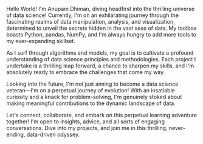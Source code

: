 Hello World! I'm Anupam Dhiman, diving headfirst into the thrilling universe of data science! 
Currently, I'm on an exhilarating journey through the fascinating realms of data manipulation, analysis, and visualization,
determined to unveil the secrets hidden in the vast seas of data. 
My toolbox boasts Python, pandas, NumPy, and I'm always hungry to add more tools to my ever-expanding skillset.

As I surf through algorithms and models, my goal is to cultivate a profound understanding of data science principles and methodologies.
Each project I undertake is a thrilling leap forward, a chance to sharpen my skills, and I'm absolutely ready to embrace the challenges that come my way. 

Looking into the future, I'm not just aiming to become a data science veteran—I'm on a perpetual journey of evolution!
With an insatiable curiosity and a knack for problem-solving, I'm genuinely stoked about making meaningful contributions to the dynamic landscape of data.

Let's connect, collaborate, and embark on this perpetual learning adventure together!
I'm open to insights, advice, and all sorts of engaging conversations. 
Dive into my projects, and join me in this thrilling, never-ending, data-driven odyssey. 
